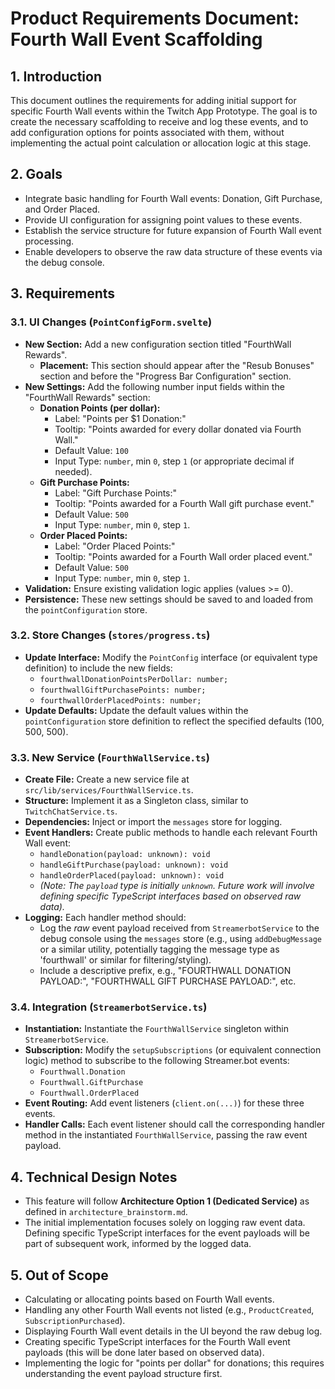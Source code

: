 # Product Requirements Document: Fourth Wall Event Scaffolding

## 1. Introduction

This document outlines the requirements for adding initial support for specific Fourth Wall events within the Twitch App Prototype. The goal is to create the necessary scaffolding to receive and log these events, and to add configuration options for points associated with them, without implementing the actual point calculation or allocation logic at this stage.

## 2. Goals

*   Integrate basic handling for Fourth Wall events: Donation, Gift Purchase, and Order Placed.
*   Provide UI configuration for assigning point values to these events.
*   Establish the service structure for future expansion of Fourth Wall event processing.
*   Enable developers to observe the raw data structure of these events via the debug console.

## 3. Requirements

### 3.1. UI Changes (`PointConfigForm.svelte`)

*   **New Section:** Add a new configuration section titled "FourthWall Rewards".
    *   **Placement:** This section should appear after the "Resub Bonuses" section and before the "Progress Bar Configuration" section.
*   **New Settings:** Add the following number input fields within the "FourthWall Rewards" section:
    *   **Donation Points (per dollar):**
        *   Label: "Points per $1 Donation:"
        *   Tooltip: "Points awarded for every dollar donated via Fourth Wall."
        *   Default Value: `100`
        *   Input Type: `number`, min `0`, step `1` (or appropriate decimal if needed).
    *   **Gift Purchase Points:**
        *   Label: "Gift Purchase Points:"
        *   Tooltip: "Points awarded for a Fourth Wall gift purchase event."
        *   Default Value: `500`
        *   Input Type: `number`, min `0`, step `1`.
    *   **Order Placed Points:**
        *   Label: "Order Placed Points:"
        *   Tooltip: "Points awarded for a Fourth Wall order placed event."
        *   Default Value: `500`
        *   Input Type: `number`, min `0`, step `1`.
*   **Validation:** Ensure existing validation logic applies (values >= 0).
*   **Persistence:** These new settings should be saved to and loaded from the `pointConfiguration` store.

### 3.2. Store Changes (`stores/progress.ts`)

*   **Update Interface:** Modify the `PointConfig` interface (or equivalent type definition) to include the new fields:
    *   `fourthwallDonationPointsPerDollar: number;`
    *   `fourthwallGiftPurchasePoints: number;`
    *   `fourthwallOrderPlacedPoints: number;`
*   **Update Defaults:** Update the default values within the `pointConfiguration` store definition to reflect the specified defaults (100, 500, 500).

### 3.3. New Service (`FourthWallService.ts`)

*   **Create File:** Create a new service file at `src/lib/services/FourthWallService.ts`.
*   **Structure:** Implement it as a Singleton class, similar to `TwitchChatService.ts`.
*   **Dependencies:** Inject or import the `messages` store for logging.
*   **Event Handlers:** Create public methods to handle each relevant Fourth Wall event:
    *   `handleDonation(payload: unknown): void`
    *   `handleGiftPurchase(payload: unknown): void`
    *   `handleOrderPlaced(payload: unknown): void`
    *   *(Note: The `payload` type is initially `unknown`. Future work will involve defining specific TypeScript interfaces based on observed raw data).*
*   **Logging:** Each handler method should:
    *   Log the *raw* event payload received from `StreamerbotService` to the debug console using the `messages` store (e.g., using `addDebugMessage` or a similar utility, potentially tagging the message type as 'fourthwall' or similar for filtering/styling).
    *   Include a descriptive prefix, e.g., "FOURTHWALL DONATION PAYLOAD:", "FOURTHWALL GIFT PURCHASE PAYLOAD:", etc.

### 3.4. Integration (`StreamerbotService.ts`)

*   **Instantiation:** Instantiate the `FourthWallService` singleton within `StreamerbotService`.
*   **Subscription:** Modify the `setupSubscriptions` (or equivalent connection logic) method to subscribe to the following Streamer.bot events:
    *   `Fourthwall.Donation`
    *   `Fourthwall.GiftPurchase`
    *   `Fourthwall.OrderPlaced`
*   **Event Routing:** Add event listeners (`client.on(...)`) for these three events.
*   **Handler Calls:** Each event listener should call the corresponding handler method in the instantiated `FourthWallService`, passing the raw event payload.

## 4. Technical Design Notes

*   This feature will follow **Architecture Option 1 (Dedicated Service)** as defined in `architecture_brainstorm.md`.
*   The initial implementation focuses solely on logging raw event data. Defining specific TypeScript interfaces for the event payloads will be part of subsequent work, informed by the logged data.

## 5. Out of Scope

*   Calculating or allocating points based on Fourth Wall events.
*   Handling any other Fourth Wall events not listed (e.g., `ProductCreated`, `SubscriptionPurchased`).
*   Displaying Fourth Wall event details in the UI beyond the raw debug log.
*   Creating specific TypeScript interfaces for the Fourth Wall event payloads (this will be done later based on observed data).
*   Implementing the logic for "points per dollar" for donations; this requires understanding the event payload structure first.